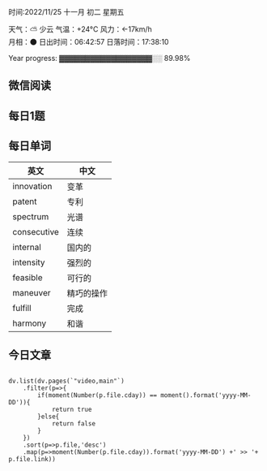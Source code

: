 时间:2022/11/25 十一月 初二 星期五

天气：⛅️  少云 气温：+24°C 风力：←17km/h  
月相：🌑 日出时间：06:42:57 日落时间：17:38:10

Year progress: ▓▓▓▓▓▓▓▓▓▓▓▓▓▓▓▓▓▓░░ 89.98%

## 微信阅读

<!-- start of weread -->
<!-- end of weread -->

## 每日1题



## 每日单词

| 英文        | 中文       |
| ----------- | ---------- |
| innovation  | 变革       |
| patent      | 专利       |
| spectrum    | 光谱       |
| consecutive | 连续       |
| internal    | 国内的     |
| intensity   | 强烈的     |
| feasible    | 可行的     |
| maneuver    | 精巧的操作 |
| fulfill     | 完成       |
| harmony     | 和谐           |



## 今日文章

```dataviewjs

dv.list(dv.pages(`"video,main"`)
	.filter(p=>{
		if(moment(Number(p.file.cday)) == moment().format('yyyy-MM-DD')){
			return true
		}else{
			return false
		}
	})
	.sort(p=>p.file,'desc')
	.map(p=>moment(Number(p.file.cday)).format('yyyy-MM-DD') +' >> '+ p.file.link)) 
```
